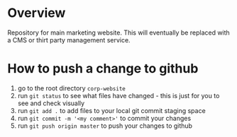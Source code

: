 # Overview

Repository for main marketing website. This will eventually be replaced
with a CMS or thirt party management service.

# How to push a change to github

1. go to the root directory `corp-website`
2. run `git status` to see what files have changed - this is just for 
you to see and check visually
3. run `git add .` to add files to your local git commit staging space
4. run `git commit -m '<my comment>'` to commit your changes
5. run `git push origin master` to push your changes to github

